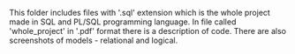 This folder includes files with '.sql' extension which is the whole project made in  SQL and PL/SQL programming language. 
In file called 'whole_project' in '.pdf' format there is a description of code. 
There are also screenshots of models - relational and logical.